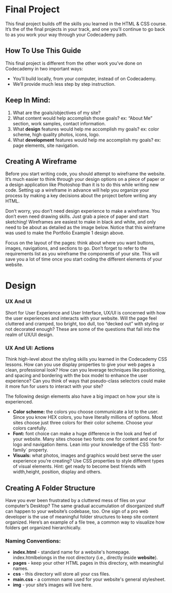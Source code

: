 # Final Project

This final project builds off the skills you learned in the HTML & CSS course. It’s the of the final projects in your track, and one you’ll continue to go back to as you work your way through your Codecademy path.

## How To Use This Guide

This final project is different from the other work you’ve done on Codecademy in two important ways:

* You’ll build locally, from your computer, instead of on Codecademy.
* We’ll provide much less step by step instruction.

## Keep In Mind:

1. What are the goals\/objectives of my site?
2. What content would help accomplish those goals? ex: “About Me” section, work samples, contact information.
3. What **design** features would help me accomplish my goals? ex: color scheme, high quality photos, icons, logo.
4. What **development** features would help me accomplish my goals? ex: page elements, site navigation.

## Creating A Wireframe

Before you start writing code, you should attempt to wireframe the website. It’s much easier to think through your design options on a piece of paper or a design application like Photoshop than it is to do this while writing new code. Setting up a wireframe in advance will help you organize your process by making a key decisions about the project before writing any HTML.

Don’t worry, you don’t need design experience to make a wireframe. You don’t even need drawing skills. Just grab a piece of paper and start sketching! Wireframes are easiest to make in black and white, and only need to be about as detailed as the image below. Notice that this wireframe was used to make the Portfolio Example 1 design above.

Focus on the layout of the pages: think about where you want buttons, images, navigations, and sections to go. Don’t forget to refer to the requirements list as you wireframe the components of your site. This will save you a lot of time once you start coding the different elements of your website.

# Design

### UX And UI

Short for User Experience and User Interface, UX\/UI is concerned with how the user experiences and interacts with your website. Will the page feel cluttered and cramped, too bright, too dull, too “decked out” with styling or not decorated enough? These are some of the questions that fall into the realm of UX\/UI design.

### UX And UI: Actions

Think high-level about the styling skills you learned in the Codecademy CSS lessons. How can you use display properties to give your web pages a clean, professional look? How can you leverage techniques like positioning, and spacing and bordering with the box model to enhance the user experience? Can you think of ways that pseudo-class selectors could make it more fun for users to interact with your site?

The following design elements also have a big impact on how your site is experienced.

* **Color scheme:** the colors you choose communicate a lot to the user. Since you know HEX colors, you have literally millions of options. Most sites choose just three colors for their color scheme. Choose your colors carefully.
* **Font:** font choice can make a huge difference in the look and feel of your website. Many sites choose two fonts: one for content and one for logo and navigation items. Lean into your knowledge of the CSS \`font-family\` property.
* **Visuals:** what photos, images and graphics would best serve the user experience you’re creating? Use CSS properties to style different types of visual elements. Hint: get ready to become best friends with width,height, position, display and others.

## Creating A Folder Structure

Have you ever been frustrated by a cluttered mess of files on your computer’s Desktop? The same gradual accumulation of disorganized stuff can happen to your website’s codebase, too. One sign of a pro web developer is the use of meaningful folder structures to keep site content organized. Here’s an example of a file tree, a common way to visualize how folders get organized hierarchically.



### Naming Conventions:

* **index.html** - standard name for a website's homepage. index.htmlbelongs in the root directory \(i.e., directly inside **website**\).
* **pages** - keep your other HTML pages in this directory, with meaningful names.
* **css** - this directory will store all your css files.
* **main.css** - a common name used for your website's general stylesheet.
* **img** - your site’s images will live here.

